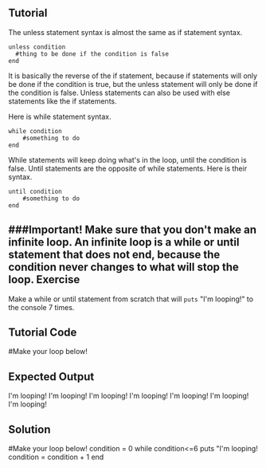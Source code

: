 Tutorial
--------
The unless statement syntax is almost the same as if statement syntax.

    unless condition
      #thing to be done if the condition is false
    end


It is basically the reverse of the if statement, because if statements will only be done if the condition is true, but the unless statement will only be done if the condition is false. Unless statements can also be used with else statements like the if statements.

Here is while statement syntax.

    while condition
        #something to do
    end

While statements will keep doing what's in the loop, until the condition is false.
Until statements are the opposite of while statements. Here is their syntax.

    until condition
        #something to do
    end

###Important!
Make sure that you don't make an **infinite loop**. An infinite loop is a while or until statement that does not end, because the condition never changes to what will stop the loop.
Exercise
--------
Make a while or until statement from scratch that will ```puts``` "I'm looping!" to the console 7 times.

Tutorial Code
-------------
   #Make your loop below!

Expected Output
---------------
I'm looping!
I'm looping!
I'm looping!
I'm looping!
I'm looping!
I'm looping!
I'm looping!

Solution
--------
   #Make your loop below!
condition = 0
while condition<=6
    puts "I'm looping!
    condition = condition + 1
end
